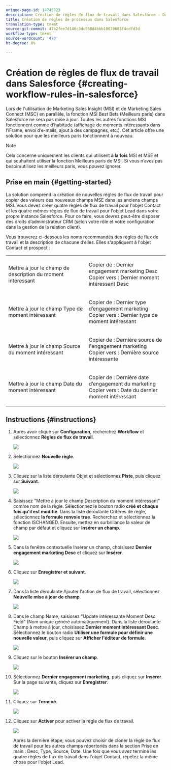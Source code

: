 ```yaml
---
unique-page-id: 14745823
description: Création de règles de flux de travail dans Salesforce - Documents marketing - Documentation du produit
title: Création de règles de processus dans Salesforce
translation-type: tm+mt
source-git-commit: 47b2fee7d146c3dc558d4bbb10070683f4cdfd3d
workflow-type: tm+mt
source-wordcount: '470'
ht-degree: 0%

---
```



# Création de règles de flux de travail dans Salesforce {#creating-workflow-rules-in-salesforce}

Lors de l&#39;utilisation de Marketing Sales Insight (MSI) et de Marketing Sales Connect (MSC) en parallèle, la fonction MSI Best Bets (Meilleurs paris) dans Salesforce ne sera pas mise à jour. Toutes les autres fonctions MSI fonctionnent comme d’habitude (affichage de moments intéressants dans l’iFrame, envoi d’e-mails, ajout à des campagnes, etc.). Cet article offre une solution pour que les meilleurs paris fonctionnent à nouveau.

>[!NOTE]
>
>Cela concerne uniquement les clients qui utilisent **à la fois** MSI et MSE et qui souhaitent utiliser la fonction Meilleurs paris de MSI. Si vous n’avez pas besoin/utilisez les meilleurs paris, vous pouvez ignorer.

## Prise en main {#getting-started}

La solution comprend la création de nouvelles règles de flux de travail pour copier des valeurs des nouveaux champs MSE dans les anciens champs MSI. Vous devez créer quatre règles de flux de travail pour l&#39;objet Contact et les quatre mêmes règles de flux de travail pour l&#39;objet Lead dans votre propre instance Salesforce. Pour ce faire, vous devrez peut-être disposer des droits d’administrateur CRM (selon votre rôle et votre configuration dans la gestion de la relation client).

Vous trouverez ci-dessous les noms recommandés des règles de flux de travail et la description de chacune d’elles. Elles s&#39;appliquent à l&#39;objet Contact et prospect :

<table> 
 <colgroup> 
  <col> 
  <col> 
 </colgroup> 
 <tbody> 
  <tr> 
   <td>Mettre à jour le champ de description du moment intéressant</td> 
   <td><p>Copier de : Dernier engagement marketing Desc<br>Copier vers : Dernier moment intéressant Desc</p></td> 
  </tr> 
  <tr> 
   <td>Mettre à jour le champ Type de moment intéressant</td> 
   <td><p>Copier de : Dernier type d’engagement marketing<br>Copier vers : Dernier type de moment intéressant</p></td> 
  </tr> 
  <tr> 
   <td>Mettre à jour le champ Source du moment intéressant</td> 
   <td><p>Copier de : Dernière source de l'engagement marketing<br>Copier vers : Dernière source intéressante</p></td> 
  </tr> 
  <tr> 
   <td>Mettre à jour le champ Date du moment intéressant</td> 
   <td><p>Copier de : Dernière date d’engagement du marketing<br>Copier vers : Date du dernier moment intéressant</p></td> 
  </tr> 
 </tbody> 
</table>

## Instructions {#instructions}

1. Après avoir cliqué sur **Configuration**, recherchez **Workflow** et sélectionnez **Règles de flux de travail**.

   ![](assets/one-1.png)

1. Sélectionnez **Nouvelle règle**.

   ![](assets/two-1.png)

1. Cliquez sur la liste déroulante Objet et sélectionnez **Piste**, puis cliquez sur **Suivant**.

   ![](assets/three-1.png)

1. Saisissez &quot;Mettre à jour le champ Description du moment intéressant&quot; comme nom de la règle. Sélectionnez le bouton radio **créé et chaque fois qu’il est modifié**. Dans la liste déroulante Critères de règle, sélectionnez **la formule renvoie true**. Recherchez et sélectionnez la fonction ISCHANGED. Ensuite, mettez en surbrillance la valeur de champ par défaut et cliquez sur **Insérer un champ**.

   ![](assets/four-1.png)

1. Dans la fenêtre contextuelle Insérer un champ, choisissez **Dernier engagement marketing Desc** et cliquez sur **Insérer**.

   ![](assets/five-1.png)

1. Cliquez sur **Enregistrer et suivant**.

   ![](assets/6.png)

1. Dans la liste déroulante Ajouter l’action de flux de travail, sélectionnez **Nouvelle mise à jour de champ**.

   ![](assets/seven.png)

1. Dans le champ Name, saisissez &quot;Update intéressante Moment Desc Field&quot; (Nom unique généré automatiquement). Dans la liste déroulante Champ à mettre à jour, choisissez **Dernier moment intéressant Desc**. Sélectionnez le bouton radio **Utiliser une formule pour définir une nouvelle valeur**, puis cliquez sur **Afficher l&#39;éditeur de formule**.

   ![](assets/eight.png)

1. Cliquez sur le bouton **Insérer un champ**.

   ![](assets/9a.png)

1. Sélectionnez **Dernier engagement marketing**, puis cliquez sur **Insérer**. Sur la page suivante, cliquez sur **Enregistrer**.

   ![](assets/nine.png)

1. Cliquez sur **Terminé**.

   ![](assets/twelve.png)

1. Cliquez sur **Activer** pour activer la règle de flux de travail.

   ![](assets/thirteen.png)

   Après la dernière étape, vous pouvez choisir de cloner la règle de flux de travail pour les autres champs répertoriés dans la section Prise en main : Desc, Type, Source, Date. Une fois que vous avez terminé les quatre règles de flux de travail dans l&#39;objet Contact, répétez la même chose pour l&#39;objet Lead.

